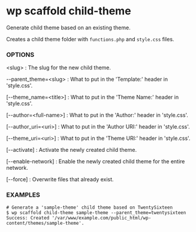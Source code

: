 # wp scaffold child-theme

Generate child theme based on an existing theme.

Creates a child theme folder with `functions.php` and `style.css` files.

### OPTIONS

&lt;slug&gt;
: The slug for the new child theme.

\--parent_theme=&lt;slug&gt;
: What to put in the 'Template:' header in 'style.css'.

[\--theme_name=&lt;title&gt;]
: What to put in the 'Theme Name:' header in 'style.css'.

[\--author=&lt;full-name&gt;]
: What to put in the 'Author:' header in 'style.css'.

[\--author_uri=&lt;uri&gt;]
: What to put in the 'Author URI:' header in 'style.css'.

[\--theme_uri=&lt;uri&gt;]
: What to put in the 'Theme URI:' header in 'style.css'.

[\--activate]
: Activate the newly created child theme.

[\--enable-network]
: Enable the newly created child theme for the entire network.

[\--force]
: Overwrite files that already exist.

### EXAMPLES

    # Generate a 'sample-theme' child theme based on TwentySixteen
    $ wp scaffold child-theme sample-theme --parent_theme=twentysixteen
    Success: Created '/var/www/example.com/public_html/wp-content/themes/sample-theme'.


